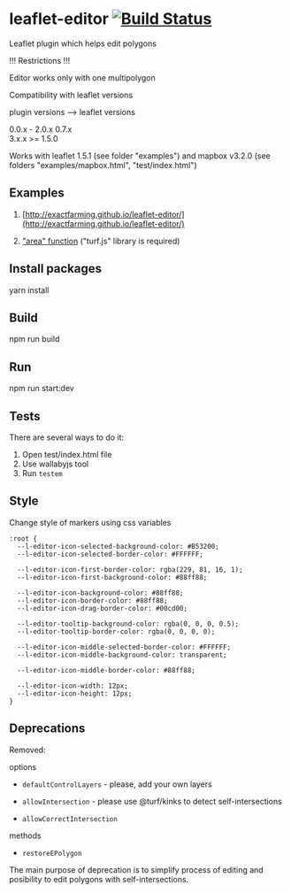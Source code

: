 # leaflet-editor [![Build Status](https://travis-ci.org/exactfarming/leaflet-editor.svg?branch=master)](https://travis-ci.org/exactfarming/leaflet-editor)

Leaflet plugin which helps edit polygons

!!! Restrictions !!!

Editor works only with one multipolygon

Compatibility with leaflet versions

  plugin versions  --> leaflet versions

  0.0.x - 2.0.x        0.7.x  
  3.x.x                >= 1.5.0

Works with leaflet 1.5.1 (see folder "examples") and mapbox v3.2.0 (see folders "examples/mapbox.html", "test/index.html")

## Examples
1) [http://exactfarming.github.io/leaflet-editor/](http://exactfarming.github.io/leaflet-editor/)

2) ["area" function](http://exactfarming.github.io/leaflet-editor/index-area) ("turf.js" library is required)

## Install packages
yarn install

## Build
npm run build

## Run
npm run start:dev

## Tests

 There are several ways to do it:

 1) Open test/index.html file
 2) Use wallabyjs tool
 3) Run `testem`

## Style

Change style of markers using css variables

```
:root {
  --l-editor-icon-selected-background-color: #B53200;
  --l-editor-icon-selected-border-color: #FFFFFF;

  --l-editor-icon-first-border-color: rgba(229, 81, 16, 1);
  --l-editor-icon-first-background-color: #88ff88;

  --l-editor-icon-background-color: #88ff88;
  --l-editor-icon-border-color: #88ff88;
  --l-editor-icon-drag-border-color: #00cd00;

  --l-editor-tooltip-background-color: rgba(0, 0, 0, 0.5);
  --l-editor-tooltip-border-color: rgba(0, 0, 0, 0);

  --l-editor-icon-middle-selected-border-color: #FFFFFF;
  --l-editor-icon-middle-background-color: transparent;

  --l-editor-icon-middle-border-color: #88ff88;

  --l-editor-icon-width: 12px;
  --l-editor-icon-height: 12px;
}
```

## Deprecations

Removed:

 options

 - `defaultControlLayers` - please, add your own layers

 - `allowIntersection` - please use @turf/kinks to detect self-intersections

 - `allowCorrectIntersection`

 methods

 - `restoreEPolygon`

 The main purpose of deprecation is to simplify process of editing
 and posibility to edit polygons with self-intersections.

